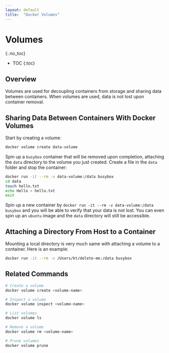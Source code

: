 ```yaml
---
layout: default
title:  "Docker Volumes"
---
```


# Volumes
{:.no_toc}

* TOC
{:toc}

## Overview
Volumes are used for decoupling containers from storage and sharing data between containers. When volumes are used, data is not lost upon container removal.

## Sharing Data Between Containers With Docker Volumes
Start by creating a volume:

```bash
docker volume create data-volume
```

Spin up a `busybox` container that will be removed upon completion, attaching the `data` directory to the volume you just created. Create a file in the `data` folder and stop the container:

```bash
docker run -it --rm -v data-volume:/data busybox
cd data
touch hello.txt
echo Hello > hello.txt
exit
```

Spin up a new container by `docker run -it --rm -v data-volume:/data busybox` and you will be able to verify that your data is not lost. You can even spin up an `ubuntu` image and the `data` directory will still be accessible. 

## Attaching a Directory From Host to a Container
Mounting a local directory is very much same with attaching a volume to a container. Here is an example:

```bash
docker run -it --rm -v /Users/kt/delete-me:/data busybox
```

## Related Commands

```bash
# Create a volume
docker volume create <volume-name>

# Inspect a volume
docker volume inspect <volume-name>

# List volumes
docker volume ls

# Remove a volume
docker volume rm <volume-name>

# Prune volumes
docker volume prune
```
